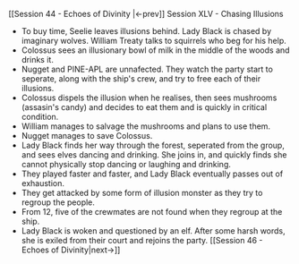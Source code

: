 [[Session 44 - Echoes of Divinity |<-prev]]
Session XLV - Chasing Illusions
- To buy time, Seelie leaves illusions behind. Lady Black is chased by imaginary wolves. William Treaty talks to squirrels who beg for his help.
- Colossus sees an illusionary bowl of milk in the middle of the woods and drinks it.
- Nugget and PINE-APL are unnafected. They watch the party start to seperate, along with the ship's crew, and try to free each of their illusions.
- Colossus dispels the illusion when he realises, then sees mushrooms (assasin's candy) and decides to eat them and is quickly in critical condition.
- William manages to salvage the mushrooms and plans to use them.
- Nugget manages to save Colossus.
- Lady Black finds her way through the forest, seperated from the group, and sees elves dancing and drinking. She joins in, and quickly finds she cannot physically stop dancing or laughing and drinking. 
- They played faster and faster, and Lady Black eventually passes out of exhaustion.
- They get attacked by some form of illusion monster as they try to regroup the people.
- From 12, five of the crewmates are not found when they regroup at the ship.
- Lady Black is woken and questioned by an elf. After some harsh words, she is exiled from their court and rejoins the party.
[[Session 46 - Echoes of Divinity|next->]]